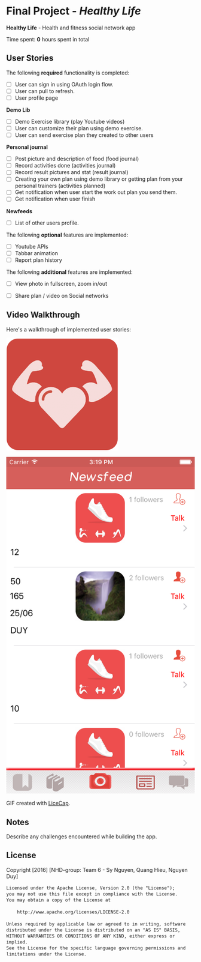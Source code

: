 # Final Project - *Healthy Life*

**Healthy Life** - Health and fitness social network app

Time spent: **0** hours spent in total

## User Stories

The following **required** functionality is completed:

- [ ] User can sign in using OAuth login flow.
- [ ] User can pull to refresh.
- [ ] User profile page

**Demo Lib**

- [ ] Demo Exercise library (play Youtube videos)
- [ ] User can customize their plan using demo exercise. 
- [ ] User can send exercise plan they created to other users

**Personal journal**

- [ ] Post picture and description of food (food journal)
- [ ] Record activities done  (activities journal)
- [ ] Record result pictures and stat (result journal)
- [ ] Creating your own plan using demo library or getting plan from your personal trainers (activities planned)
- [ ] Get notification when user start the work out plan you send them. 
- [ ] Get notification when user finish 

**Newfeeds**

- [ ] List of other users profile. 


The following **optional** features are implemented:

- [ ] Youtube APIs
- [ ] Tabbar animation
- [ ] Report plan history

The following **additional** features are implemented:

- [ ] View photo in fullscreen, zoom in/out
- [ ] Share plan / video on Social networks


## Video Walkthrough

Here's a walkthrough of implemented user stories:

![App Icon](HealthyLife/Resources/Images/app_icon@3x.png)

![Layout](HealthyLife/Resources/Images/layout.png)

GIF created with [LiceCap](http://www.cockos.com/licecap/).

## Notes

Describe any challenges encountered while building the app.

## License

Copyright [2016] [NHD-group: Team 6 - Sy Nguyen, Quang Hieu, Nguyen Duy]

    Licensed under the Apache License, Version 2.0 (the "License");
    you may not use this file except in compliance with the License.
    You may obtain a copy of the License at

        http://www.apache.org/licenses/LICENSE-2.0

    Unless required by applicable law or agreed to in writing, software
    distributed under the License is distributed on an "AS IS" BASIS,
    WITHOUT WARRANTIES OR CONDITIONS OF ANY KIND, either express or implied.
    See the License for the specific language governing permissions and
    limitations under the License.
